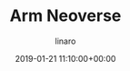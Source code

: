 ---
author: linaro
categories:
- events
- workshop
- arm-hpc-asia-2019
comments: false
event: arm-hpc-asia-2019
date: '2019-01-21 11:10:00+00:00'
slot: 14:30	- 14:50
image:
  featured: true
  path: /assets/images/content/arm-neoverse.jpg
layout: resource-post
title: 'Arm Neoverse'
speakers:
- biography: '""'
  company: Arm
  job-title: 
  name: Dong Wei
youtube_video_url: https://www.youtube.com/watch?v=AqvbtDfKxfA&list=PLKZSArYQptsPLGSEUycUowh9oy8WF_epV&index=4&t=0s
amazon_s3_presentation_url: https://static.linaro.org/event-resources/arm-hpc-asia-2019/slides/ArmNeoverse12.pdf
---
